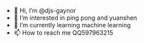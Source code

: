 - 👋 Hi, I’m @djs-gaynor
- 👀 I’m interested in ping pong and yuanshen
- 🌱 I’m currently learning machine learning
- 📫 How to reach me QQ597963215

<!---
djs-gaynor/djs-gaynor is a ✨ special ✨ repository because its `README.md` (this file) appears on your GitHub profile.
You can click the Preview link to take a look at your changes.
--->
